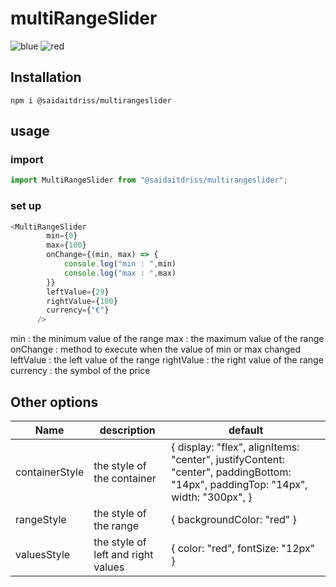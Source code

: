 # multiRangeSlider
![blue](TargetUrl)
![red](TargetUrl)
## Installation
```shell
npm i @saidaitdriss/multirangeslider
```
## usage
### import
```javascript
import MultiRangeSlider from "@saidaitdriss/multirangeslider";
```
### set up
``` javascript
<MultiRangeSlider
        min={0}
        max={100}
        onChange={(min, max) => {
            console.log("min : ",min)
            console.log("max : ",max)
        }}
        leftValue={29}
        rightValue={100}
        currency={"€"}
      />
```
min : the minimum value of the range
max : the maximum value of the range
onChange : method to execute when the value of min or max changed
leftValue : the left value of the range
rightValue : the right value of the range
currency : the symbol of the price


## Other options
|Name|description|default|
|----|-----|-------|
|containerStyle|the style of the container|{ display: "flex",  alignItems: "center", justifyContent: "center", paddingBottom: "14px",  paddingTop: "14px", width: "300px", }|
|rangeStyle| the style of the range| { backgroundColor: "red" }|
|valuesStyle|the style of left and right values | { color: "red", fontSize: "12px" }|